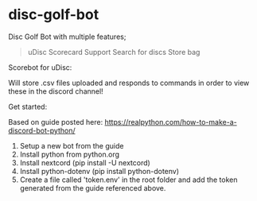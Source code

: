 # disc-golf-bot

Disc Golf Bot with multiple features;
> uDisc Scorecard Support
> Search for discs
> Store bag

Scorebot for uDisc:

Will store .csv files uploaded and responds to commands in order to view these in the discord channel!

Get started:

Based on guide posted here: https://realpython.com/how-to-make-a-discord-bot-python/

1. Setup a new bot from the guide
2. Install python from python.org
3. Install nextcord (pip install -U nextcord)
4. Install python-dotenv (pip install python-dotenv)
5. Create a file called 'token.env' in the root folder and add the token generated from the guide referenced above.
